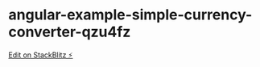 # angular-example-simple-currency-converter-qzu4fz

[Edit on StackBlitz ⚡️](https://stackblitz.com/edit/angular-example-simple-currency-converter-qzu4fz)